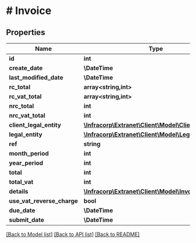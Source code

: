 # # Invoice

## Properties

Name | Type | Description | Notes
------------ | ------------- | ------------- | -------------
**id** | **int** |  | [optional]
**create_date** | **\DateTime** |  | [optional]
**last_modified_date** | **\DateTime** |  | [optional]
**rc_total** | **array<string,int>** |  | [optional]
**rc_vat_total** | **array<string,int>** |  | [optional]
**nrc_total** | **int** |  | [optional]
**nrc_vat_total** | **int** |  | [optional]
**client_legal_entity** | [**\Infracorp\Extranet\Client\Model\ClientLegalEntity**](ClientLegalEntity.md) |  | [optional]
**legal_entity** | [**\Infracorp\Extranet\Client\Model\LegalEntity**](LegalEntity.md) |  | [optional]
**ref** | **string** |  | [optional]
**month_period** | **int** |  | [optional]
**year_period** | **int** |  | [optional]
**total** | **int** |  | [optional]
**total_vat** | **int** |  | [optional]
**details** | [**\Infracorp\Extranet\Client\Model\InvoiceDetail[]**](InvoiceDetail.md) |  | [optional]
**use_vat_reverse_charge** | **bool** |  | [optional]
**due_date** | **\DateTime** |  | [optional]
**submit_date** | **\DateTime** |  | [optional]

[[Back to Model list]](../../README.md#models) [[Back to API list]](../../README.md#endpoints) [[Back to README]](../../README.md)
